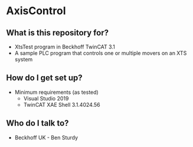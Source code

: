 # AxisControl

## What is this repository for? ##

* XtsTest program in Beckhoff TwinCAT 3.1
* A sample PLC program that controls one or multiple movers on an XTS system

## How do I get set up? ##

+ Minimum requirements (as tested) 
	* Visual Studio 2019
    * TwinCAT XAE Shell 3.1.4024.56

## Who do I talk to? ##

* Beckhoff UK - Ben Sturdy